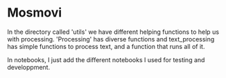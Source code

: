 # Mosmovi

In the directory called 'utils' we have different helping functions to help us with processing. 'Processing' has diverse functions and text_processing has simple functions to process text, and a function that runs all of it. 

In notebooks, I just add the different notebooks I used for testing and developpment. 
